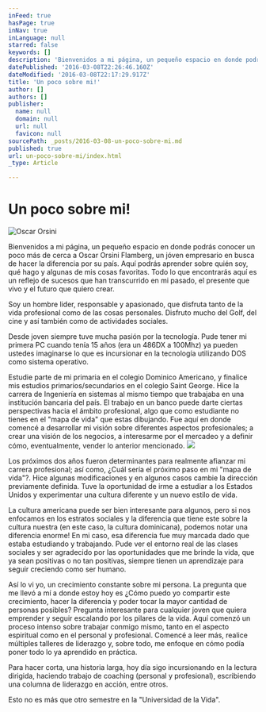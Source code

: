 ```yaml
---
inFeed: true
hasPage: true
inNav: true
inLanguage: null
starred: false
keywords: []
description: 'Bienvenidos a mi página, un pequeño espacio en donde podrás conocer un poco más de cerca a Oscar Orsini Flamberg, un jóven empresario en busca de hacer la diferencia por su país. Aquí podrás aprender sobre quién soy, qué hago y algunas de mis cosas favoritas. Todo lo que encontrarás aquí es un reflejo de sucesos que han transcurrido en mi pasado, el presente que vivo y el futuro que quiero crear.'
datePublished: '2016-03-08T22:26:46.160Z'
dateModified: '2016-03-08T22:17:29.917Z'
title: 'Un poco sobre mi!'
author: []
authors: []
publisher:
  name: null
  domain: null
  url: null
  favicon: null
sourcePath: _posts/2016-03-08-un-poco-sobre-mi.md
published: true
url: un-poco-sobre-mi/index.html
_type: Article

---
```

# Un poco sobre mi!
![Oscar Orsini](https://the-grid-user-content.s3-us-west-2.amazonaws.com/1e32032f-9186-4728-91d1-23a275e5b9ed.jpg)

Bienvenidos a mi página, un pequeño espacio en donde podrás conocer un poco más de cerca a Oscar Orsini Flamberg, un jóven empresario en busca de hacer la diferencia por su país. Aquí podrás aprender sobre quién soy, qué hago y algunas de mis cosas favoritas. Todo lo que encontrarás aquí es un reflejo de sucesos que han transcurrido en mi pasado, el presente que vivo y el futuro que quiero crear.

Soy un hombre lider, responsable y apasionado, que disfruta tanto de la vida profesional como de las cosas personales. Disfruto mucho del Golf, del cine y así también como de actividades sociales.

Desde joven siempre tuve mucha pasión por la tecnología. Pude tener mi primera PC cuando tenía 15 años (era un 486DX a 100Mhz) ya pueden ustedes imaginarse lo que es incursionar en la tecnología utilizando DOS como sistema operativo.

Estudie parte de mi primaria en el colegio Dominico Americano, y finalice mis estudios primarios/secundarios en el colegio Saint George. Hice la carrera de Ingeniería en sistemas al mismo tiempo que trabajaba en una institución bancaria del país. El trabajo en un banco puede darte ciertas perspectivas hacia el ámbito profesional, algo que como estudiante no tienes en el "mapa de vida" que estas dibujando. Fue aquí en donde comencé a desarrollar mi visión sobre diferentes aspectos profesionales; a crear una visión de los negocios, a interesarme por el mercadeo y a definir cómo, eventualmente, vender lo anterior mencionado.
![](https://the-grid-user-content.s3-us-west-2.amazonaws.com/cc24f734-8a82-4f41-b77e-198f6c3e2a06.jpg)

Los próximos dos años fueron determinantes para realmente afianzar mi carrera profesional; así como, ¿Cuál sería el próximo paso en mi "mapa de vida"?. Hice algunas modificaciones y en algunos casos cambie la dirección previamente definida. Tuve la oportunidad de irme a estudiar a los Estados Unidos y experimentar una cultura diferente y un nuevo estilo de vida.

La cultura americana puede ser bien interesante para algunos, pero si nos enfocamos en los estratos sociales y la diferencia que tiene este sobre la cultura nuestra (en este caso, la cultura dominicana), podemos notar una diferencia enorme! En mi caso, esa diferencia fue muy marcada dado que estaba estudiando y trabajando. Pude ver el entorno real de las clases sociales y ser agradecido por las oportunidades que me brinde la vida, que ya sean positivas o no tan positivas, siempre tienen un aprendizaje para seguir creciendo como ser humano.

Así lo vi yo, un crecimiento constante sobre mi persona. La pregunta que me llevó a mí a donde estoy hoy es ¿Cómo puedo yo compartir este crecimiento, hacer la diferencia y poder tocar la mayor cantidad de personas posibles? Pregunta interesante para cualquier joven que quiera emprender y seguir escalando por los pilares de la vida. Aquí comenzó un proceso intenso sobre trabajar conmigo mismo, tanto en el aspecto espiritual como en el personal y profesional. Comencé a leer más, realice múltiples talleres de liderazgo y, sobre todo, me enfoque en cómo podía poner todo lo ya aprendido en práctica.

Para hacer corta, una historia larga, hoy día sigo incursionando en la lectura dirigida, haciendo trabajo de coaching (personal y profesional), escribiendo una columna de liderazgo en acción, entre otros.

Esto no es más que otro semestre en la "Universidad de la Vida".